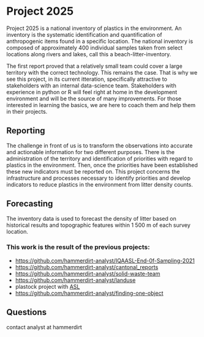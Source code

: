 # Project 2025

Project 2025 is a national inventory of plastics in the environment. An inventory is the systematic identification and 
quantification of anthropogenic items found in a specific location. The national inventory is composed of approximately
400 individual samples taken from select locations along rivers and lakes, call this a beach-litter-inventory.

The first report proved that a relatively small team could cover a large territory with the correct technology. 
This remains the case. That is why we see this project, in its current itteration, specifically attractive to stakeholders 
with an internal data-science team. Stakeholders with experience in python or R will feel right at home in the development environment 
and will be the source of many improvements. For those interested in learning the basics, we are here to 
coach them and help them in their projects.

## Reporting

The challenge in front of us is to transform the observations into accurate and actionable information for two different purposes. 
There is the administration of the territory and identification of priorities with regard to plastics in the environment. 
Then, once the priorities have been established these new indicators must be reported on. This project concerns the 
infrastructure and processes necessary to identify priorities and develop indicators to reduce plastics in the 
environment from litter density counts.

## Forecasting 

The inventory data is used to forecast the density of litter based on historical results and topographic features within 
1 500 m of each survey location.

### This work is the result of the previous projects:

* https://github.com/hammerdirt-analyst/IQAASL-End-0f-Sampling-2021
* https://github.com/hammerdirt-analyst/cantonal_reports
* https://github.com/hammerdirt-analyst/solid-waste-team
* https://github.com/hammerdirt-analyst/landuse
* plastock project with [ASL](https://asleman.org/)
* https://github.com/hammerdirt-analyst/finding-one-object

## Questions

contact analyst at hammerdirt
